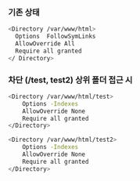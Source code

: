 
### 기존 상태 

```sh
<Directory /var/www/html> 
  Options  FollowSymLinks 
  AllowOverride All
  Require all granted 
</ Directory>
```

### 차단 (/test, test2) 상위 폴더 접근 시


```sh
<Directory /var/www/html/test>
    Options -Indexes
    AllowOverride None
    Require all granted
</Directory>

<Directory /var/www/html/test2>
    Options -Indexes
    AllowOverride None
    Require all granted
</Directory>
```
